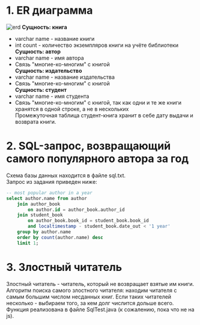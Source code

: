# 1. ER диаграмма
![erd](https://user-images.githubusercontent.com/92732643/143015118-ddabf051-233f-4271-a43f-a45af859730d.png)
**Сущность: книга**  
* varchar name - название книги  
* int count - количество экземпляров книги на учёте библиотеки  
**Сущность: автор**  
* varchar name - имя автора  
* Связь "многие-ко-многим" с книгой  
**Сущность: издательство**  
* varchar name - название издательства  
* Связь "многие-ко-многим" с книгой  
**Сущность: студент**  
* varchar name - имя студента  
* Связь "многие-ко-многим" с книгой, так как одни и те же книги хранятся в одной строке, а не в нескольких  
Промежуточная таблица студент-книга хранит в себе дату выдачи и возврата книги.  
# 2. SQL-запрос, возвращающий самого популярного автора за год
Схема базы данных находится в файле sql.txt.  
Запрос из задания приведен ниже:  
```sql
-- most popular author in a year
select author.name from author
	join author_book
		on author.id = author_book.author_id
	join student_book
		on author_book.book_id = student_book.book_id
		and localtimestamp - student_book.date_out < '1 year'
	group by author.name
	order by count(author.name) desc 
	limit 1;
  ```
# 3. Злостный читатель
Злостный читатель - читатель, который не возвращает взятые им книги.  
Алгоритм поиска самого злостного читателя: находим читателя с самым большим числом несданных книг. Если таких читателей несколько - выбираем того, за кем долг числится дольше всего.  
Функция реализована в файле SqlTest.java (к сожалению, пока что не на js).  

